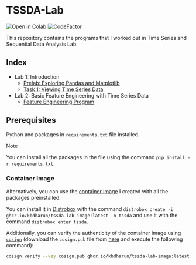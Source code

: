 # TSSDA-Lab

[![Open in Colab](https://colab.research.google.com/assets/colab-badge.svg)](https://colab.research.google.com/github/kbdharun/TSSDA-Lab)
[![CodeFactor](https://www.codefactor.io/repository/github/kbdharun/tssda-lab/badge)](https://www.codefactor.io/repository/github/kbdharun/tssda-lab)

This repository contains the programs that I worked out in Time Series and Sequential Data Analysis Lab.

## Index

- Lab 1: Introduction
  - [Prelab: Exploring Pandas and Matplotlib](prelab/prelab.ipynb)
  - [Task 1: Viewing Time Series Data](lab1/TSA-Ex1-task1.ipynb)
- Lab 2: Basic Feature Engineering with Time Series Data
  - [Feature Engineering Program](lab2/TSSDA-Ex2.ipynb)

## Prerequisites

Python and packages in `requirements.txt` file installed.

> [!NOTE]
> You can install all the packages in the file using the command `pip install -r requirements.txt`.

### Container Image

Alternatively, you can use the [container image](https://github.com/kbdharun/TSSDA-Lab/pkgs/container/tssda-lab-image) I created with all the packages preinstalled.

You can install it in [Distrobox](https://github.com/89luca89/distrobox) with the command `distrobox create -i ghcr.io/kbdharun/tssda-lab-image:latest -n tssda` and use it with the command `distrobox enter tssda`.

Additionally, you can verify the authenticity of the container image using [`cosign`](https://github.com/sigstore/cosign) (download the `cosign.pub` file from [here](https://github.com/kbdharun/TSSDA-Lab/blob/main/cosign.pub) and execute the following command):

```zsh
cosign verify --key cosign.pub ghcr.io/kbdharun/tssda-lab-image:latest
```
